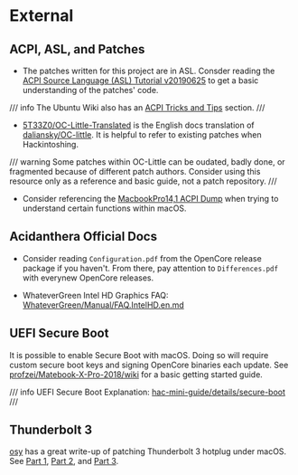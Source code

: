 # External

## ACPI, ASL, and Patches

- The patches written for this project are in ASL. Consder reading the [ACPI Source Language (ASL) Tutorial v20190625](https://acpica.org/sites/acpica/files/asl_tutorial_v20190625.pdf) to get a basic understanding of the patches' code.

/// info
The Ubuntu Wiki also has an [ACPI Tricks and Tips](https://wiki.ubuntu.com/Kernel/Reference/ACPITricksAndTips) section.
///

- [5T33Z0/OC-Little-Translated](https://github.com/5T33Z0/OC-Little-Translated) is the English docs translation of [daliansky/OC-little](https://github.com/daliansky/OC-little). It is helpful to refer to existing patches when Hackintoshing.

/// warning
Some patches within OC-Little can be oudated, badly done, or fragmented because of different patch authors. Consider using this resource only as a reference and basic guide, not a patch repository.
///
- Consider referencing the [MacbookPro14,1 ACPI Dump](https://github.com/khronokernel/DarwinDumped/tree/master/MacBookPro/MacBookPro14%2C1) when trying to understand certain functions within macOS.

## Acidanthera Official Docs

- Consider reading `Configuration.pdf` from the OpenCore release package if you haven't. From there, pay attention to `Differences.pdf` with everynew OpenCore releases.

- WhateverGreen Intel HD Graphics FAQ: [WhateverGreen/Manual/FAQ.IntelHD.en.md](https://github.com/acidanthera/WhateverGreen/blob/master/Manual/FAQ.IntelHD.en.md)

## UEFI Secure Boot

It is possible to enable Secure Boot with macOS. Doing so will require custom secure boot keys and signing OpenCore binaries each update. See [profzei/Matebook-X-Pro-2018/wiki](https://github.com/profzei/Matebook-X-Pro-2018/wiki/Enable-BIOS-Secure-Boot-with-OpenCore) for a basic getting started guide.

/// info
UEFI Secure Boot Explanation: [hac-mini-guide/details/secure-boot](https://osy.gitbook.io/hac-mini-guide/details/secure-boot)
///

## Thunderbolt 3

[osy](https://github.com/osy) has a great write-up of patching Thunderbolt 3 hotplug under macOS. See [Part 1](https://osy.gitbook.io/hac-mini-guide/details/thunderbolt-3-fix), [Part 2]( https://osy.gitbook.io/hac-mini-guide/details/thunderbolt-3-fix-part-2), and [Part 3](https://osy.gitbook.io/hac-mini-guide/details/thunderbolt-3-fix-part-3).
